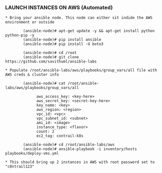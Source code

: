 ### LAUNCH INSTANCES ON AWS (Automated)

    * Bring your ansible node. This node can either sit indide the AWS environment or outside
    
            (ansible-node)# apt-get update -y && apt-get install python python-pip -y
            (ansible-node)# pip install ansible
            (ansible-node)# pip install -U boto3
      
            (ansible-node)# cd /root
            (ansible-node)# git clone https://github.com/savithuml/ansible-labs
            
    * Populate /root/ansible-labs/aws/playbooks/group_vars/all file with AWS creds & cluster info
      
            (ansible-node)# cat /root/ansible-labs/aws/playbooks/group_vars/all
            
                  aws_access_key: <key-here> 
                  aws_secret_key: <secret-key-here>
                  key_name: <key>
                  aws_region: <region>
                  vpc_id: <vpc>
                  vpc_subnet_id: <subnet>
                  ami_id: <image>
                  instance_type: <flavor>
                  count: 2
                  ec2_tag: contrail-k8s
                 
            (ansible-node)# cd /root/ansible-labs/aws       
            (ansible-node)# ansible-playbook -i inventory/hosts playbooks/deploy-vms.yml
            
    * This should bring up 2 instances in AWS with root password set to "c0ntrail123"
